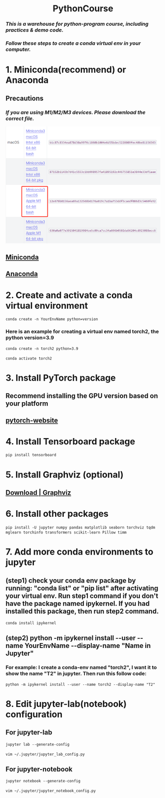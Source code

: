 <h1 align='center'>PythonCourse</h1>

### ***This is a warehouse for python-program course, including practices & demo code.***

### ***Follow these steps to create a conda virtual env in your computer.***


# 1. Miniconda(recommend) or Anaconda
## Precautions
### ***If you are using M1/M2/M3 devices. Please download the correct file.***
![image](https://github.com/jiaowoguanren0615/PythonCourse/blob/main/sample_picture/miniconda_install.png)  

## [Miniconda](https://docs.conda.io/projects/miniconda/en/latest/)
## [Anaconda](https://www.anaconda.com/download/)


# 2. Create and activate a conda virtual environment  

```shell
conda create -n YourEnvName python=version
```

### Here is an example for creating a virtual env named torch2, the python version=3.9
```shell
conda create -n torch2 python=3.9

conda activate torch2
```


# 3. Install PyTorch package
## Recommend installing the GPU version based on your platform
## [pytorch-website](https://pytorch.org/)


# 4. Install Tensorboard package
```shell
pip install tensorboard
```


# 5. Install Graphviz (optional)
## [Download | Graphviz](https://www.graphviz.org/download/)


# 6. Install other packages
```shell
pip install -U jupyter numpy pandas matplotlib seaborn torchviz tqdm mglearn torchinfo transformers scikit-learn Pillow timm
```


# 7. Add more conda environments to jupyter
##  (step1) check your conda env package by running: "conda list" or "pip list" after activating your virtual env. Run step1 command if you don't have the package named ipykernel. If you had installed this package, then run step2 command.
```shell
conda install ipykernel
```

##  (step2) python -m ipykernel install --user --name YourEnvName --display-name "Name in Jupyter" 
### For example: I create a conda-env named "torch2", I want it to show the name "T2" in jupyter. Then run this follow code:
```shell
python -m ipykernel install --user --name torch2 --display-name "T2"
```

# 8. Edit jupyter-lab(notebook) configuration
## For jupyter-lab
```shell
jupyter lab --generate-config

vim ~/.jupyter/jupyter_lab_config.py
```
## For jupyter-notebook
```shell
jupyter notebook --generate-config

vim ~/.jupyter/jupyter_notebook_config.py
```